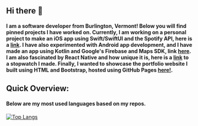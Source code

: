 ## Hi there 👋
#### I am a software developer from Burlington, Vermont! Below you will find pinned projects I have worked on. Currently, I am working on a personal project to make an iOS app using Swift/SwiftUI and the Spotify API, here is a [link](https://github.com/MateoRiofrio/swift-spotify-search). I have also experimented with Android app development, and I have made an app using Kotlin and Google's Firebase and Maps SDK, link [here](https://github.com/MateoRiofrio/ride-app-firebase-kotlin). I am also fascinated by React Native and how unique it is, here is a [link](https://github.com/MateoRiofrio/react-native-set-counter-and-timer) to a stopwatch I made. Finally, I wanted to showcase the portfolio website I built using HTML and Bootstrap, hosted using GitHub Pages [here!](https://mateoriofrio.github.io/).

## Quick Overview:

#### Below are my most used languages based on my repos.

[![Top Langs](https://github-readme-stats.vercel.app/api/top-langs/?username=MateoRiofrio&layout=compact)](https://github.com/anuraghazra/github-readme-stats)
